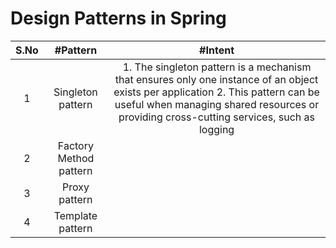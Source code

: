 # Design Patterns in Spring
|S.No | #Pattern  | #Intent |
| :---: | :---: | :---: |
|1 | Singleton pattern |1. The singleton pattern is a mechanism that ensures only one instance of an object exists per application   2. This pattern can be useful when managing shared resources or providing cross-cutting services, such as logging  |
|2 | Factory Method pattern |  |
|3 | Proxy pattern |  |
|4 | Template pattern |  |
